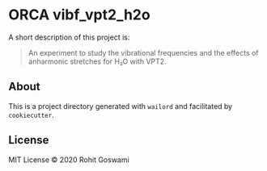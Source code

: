 # ORCA vibf_vpt2_h2o

A short description of this project is:

> An experiment to study the vibrational frequencies and the effects of anharmonic stretches for H₂O with VPT2.

## About

This is a project directory generated with `wailord` and facilitated by `cookiecutter`.

## License


MIT License © 2020 Rohit Goswami


